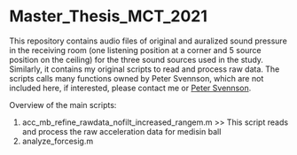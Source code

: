 # Master_Thesis_MCT_2021

This repository contains audio files of original and auralized sound pressure in the receiving room (one listening position at a corner and 5 source position on the ceiling) for the three sound sources used in the study. Similarly, it contains my original scripts to read and process raw data. The scripts calls many functions owned by Peter Svennson, which are not included here, if interested, please contact me or <a href="https://www.ntnu.edu/employees/peter.svensson">Peter Svennson</a>.

Overview of the main scripts:
1.  acc_mb_refine_rawdata_nofilt_increased_rangem.m >> This script reads and process the raw acceleration data for medisin ball
2.  analyze_forcesig.m

